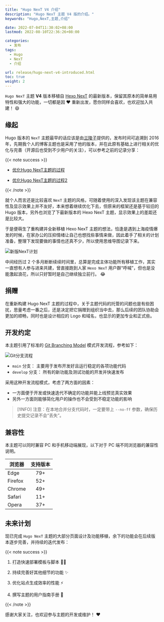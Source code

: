 ```yaml
---
title: "Hugo NexT V4 介绍"
description: "Hugo NexT 主题 V4 版的介绍。"
keywords: "Hugo,NexT,主题,介绍"

date: 2022-07-04T11:30:02+08:00
lastmod: 2022-08-10T22:36:26+08:00

categories:
  - 发布
tags:
  - Hugo
  - NexT
  - 介绍

url: release/hugo-next-v4-introduced.html
toc: true
weight: 2
---
```


`Hugo NexT` 主题 **V4** 版本移植自 [Hexo NexT](https://theme-next.js.org) 的最新版本，保留其原本的简单易用特性和强大的功能，一切都是因 :heart: 重新出发，愿你同样会喜欢，也欢迎加入共建！ :smile:

<!--more-->

## 缘起

Hugo 版本的 `NexT` 主题最早的话应该是由[兰陵子](http://lanlingzi.cn/)提供的，发布时间可追溯到 2016 年，先期我个人的博客主题也是采用了他的版本，并在此原有基础上进行相关的优化与完善（开源后也受到不少用户的关注），可以参考之前的记录分享：

{{< note success >}}

 - [优化Hugo NexT主题的过程](https://lisenhui.cn/2020/10/02/make-next-theme-pithy.html)

 - [优化Hugo NexT主题的过程2](https://lisenhui.cn/2021/07/09/make-next-theme-pithy2.html)

{{< /note >}}

就个人而言还是比较喜欢 `NexT` 主题的风格，可随着使用的深入发现该主题在兼容性及显示效果上并不友好，本来想着继续优化下去，但原来的框架还是基于较旧的 Hugo 版本，另外也浏览了下最新版本的 Hexo NexT 主题，显示效果上的差距还是比较大。

于是便萌生了重构建并全新移植 Hexo NexT 主题的想法，恰逢是遇到上海疫情爆发的时候，在家办公的压抑情绪让自己也想找些事情来做，因此着手了相关的计划准备，整理下发现要做的事情也还真不少，所以使用思维导图记录下来。

![新版NexT计划](/imgs/release/hugo-next-rebuild-plan.png)

中间经历过 2 个多月断断续续时间里，总算是完成主体功能所有移植工作，其实一直想有人参与进来共建，曾直接跑到人家 `Hexo NexT` 用户群“呼喊”，但也是没能激起浪花，所以只好暂时是自己继续独立前行。 :joy:

## 捐赠

在重新构建 Hugo NexT 主题的过程中，关于主题代码的托管的问题也是有些困扰，思量考虑一番之后，还是决定把它捐赠到组织当中去，那么后续的团队协助会更加的顺畅，同时也是设计相应的 Logo 和域名，也显示的更加专业和正式些。

## 开发约定

本主题引用了标准的 [Git Branching Model](https://nvie.com/posts/a-successful-git-branching-model/) 模式开发流程，参考如下：

![Git分支流程](/imgs/git-branch-flow.png)

- `main` 分支： 主要用于发布开发好且运行稳定的各项功能代码
- `develop` 分支： 所有的新功能及测试功能的开发并快速发布

采用这种开发流程模式，考虑了两方面的因素：

 - 一方面便于开发或快速迭代不确定的功能并能上线预览真实效果
 - 另外一方面则能够简化用户的操作也不会受到不稳定功能的影响

> [!INFO]
> 注意：在本地合并分支代码时，一定要带上 `--no-ff` 参数，确保历史提交记录不会“丢失”。

## 兼容性

本主题可以同时兼容 PC 和手机移动端展现，以下对于 PC 端不同浏览器的兼容性说明。

| 浏览器                                       | 支持版本 |
| ---                                          | :---:    |
| <i class="fa-brands fa-edge"></i> Edge       | 79+      |
| <i class="fa-brands fa-firefox"></i> Firefox | 52+      |
| <i class="fa-brands fa-chrome"></i> Chrome   | 49+      |
| <i class="fa-brands fa-safari"></i> Safari   | 11+      |
| <i class="fa-brands fa-opera"></i> Opera     | 37+      |

## 未来计划

现已完成 `Hugo NexT` 主题的大部分页面设计及功能移植，余下的功能会在后续版本逐步完善，并持续的迭代发布：

{{< note success >}}

1. 打造快速部署模板与脚本 :mechanic:

2. 持续完善好其他细节的功能 :sparkles:

3. 优化站点生成效率的性能 :zap:

4. 撰写主题的用户指南手册 :memo:

{{< /note >}}

感谢大家关注，也欢迎参与主题的开发或维护！ :heart:
